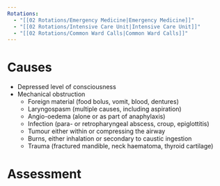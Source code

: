 ```yaml
---
Rotations:
  - "[[02 Rotations/Emergency Medicine|Emergency Medicine]]"
  - "[[02 Rotations/Intensive Care Unit|Intensive Care Unit]]"
  - "[[02 Rotations/Common Ward Calls|Common Ward Calls]]"
---
```

# Causes
- Depressed level of consciousness
- Mechanical obstruction
	- Foreign material (food bolus, vomit, blood, dentures)
	- Laryngospasm (multiple causes, including aspiration)
	- Angio-oedema (alone or as part of anaphylaxis)
	- Infection (para- or retropharyngeal abscess, croup, epiglottitis)
	- Tumour either within or compressing the airway
	- Burns, either inhalation or secondary to caustic ingestion
	- Trauma (fractured mandible, neck haematoma, thyroid cartilage)
# Assessment
